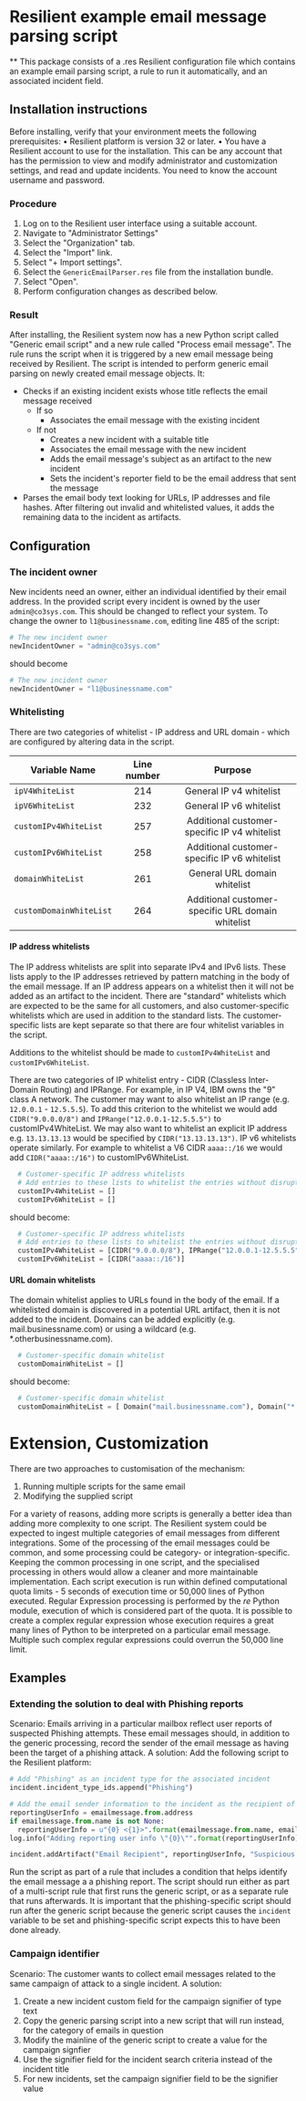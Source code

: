 # Resilient example email message parsing script
** This package consists of a .res Resilient configuration file which contains an example email parsing script, a rule to run it automatically, and an associated incident field.

## Installation instructions

Before installing, verify that your environment meets the following prerequisites:
•	Resilient platform is version 32 or later. 
•	You have a Resilient account to use for the installation. This can be any account that has the permission to view and modify administrator and customization settings, and read and update incidents. You need to know the account username and password.

### Procedure

1. Log on to the Resilient user interface using a suitable account.
1. Navigate to "Administrator Settings"
1. Select the "Organization" tab.
1. Select the "Import" link.
1. Select "+ Import settings".
1. Select the `GenericEmailParser.res` file from the installation bundle.
1. Select "Open".
1. Perform configuration changes as described below.

### Result
After installing, the Resilient system now has a new Python script called "Generic email script" and a new rule called "Process email message". The rule runs the script when it is triggered by a new email message being received by Resilient. The script is intended to perform generic email parsing on newly created email message objects. It:
* Checks if an existing incident exists whose title reflects the email message received
  * If so
    * Associates the email message with the existing incident
  * If not
    * Creates a new incident with a suitable title 
    * Associates the email message with the new incident
    * Adds the email message's subject as an artifact to the new incident
    * Sets the incident's reporter field to be the email address that sent the message
* Parses the email body text looking for URLs, IP addresses and file hashes. After filtering out invalid and whitelisted values, it adds the remaining data to the incident as artifacts.

## Configuration
### The incident owner
New incidents need an owner, either an individual identified by their email address. In the provided script every incident is owned by the user `admin@co3sys.com`. This should be changed to reflect your system. To change the owner to `l1@businessname.com`, editing line 485 of the script:

```python
# The new incident owner
newIncidentOwner = "admin@co3sys.com"
```
should become
```python
# The new incident owner
newIncidentOwner = "l1@businessname.com"
```

### Whitelisting
There are two categories of whitelist - IP address and URL domain - which are configured by altering data in the script.

| Variable Name | Line number | Purpose |
| ------------- | :--: | :-------:| 
| `ipV4WhiteList` | 214 | General IP v4 whitelist |
| `ipV6WhiteList` | 232 | General IP v6 whitelist |
| `customIPv4WhiteList` | 257 | Additional customer-specific IP v4 whitelist |
| `customIPv6WhiteList` | 258 | Additional customer-specific IP v6 whitelist |
| `domainWhiteList` | 261 | General URL domain whitelist |
| `customDomainWhiteList` | 264 | Additional customer-specific URL domain whitelist |

#### IP address whitelists
The IP address whitelists are split into separate IPv4 and IPv6 lists. These lists apply to the IP addresses retrieved by pattern matching in the body of the email message. If an IP address appears on a whitelist then it will not be added as an artifact to the incident. There are "standard" whitelists which are expected to be the same for all customers, and also customer-specific whitelists which are used in addition to the standard lists. The customer-specific lists are kept separate so that there are four whitelist variables in the script.

Additions to the whitelist should be made to `customIPv4WhiteList` and `customIPv6WhiteList`.

There are two categories of IP whitelist entry - CIDR (Classless Inter-Domain Routing) and IPRange. For example, in IP V4, IBM owns the "9" class A network. The customer may want to also whitelist an IP range (e.g. `12.0.0.1` - `12.5.5.5`).  To add this criterion to the whitelist we would add `CIDR("9.0.0.0/8")` and `IPRange("12.0.0.1-12.5.5.5")` to customIPv4WhiteList. We may also want to whitelist an explicit IP address e.g. `13.13.13.13` would be specified by `CIDR("13.13.13.13")`. IP v6 whitelists operate similarly. For example to whitelist a V6 CIDR `aaaa::/16` we would add `CIDR("aaaa::/16")` to customIPv6WhiteList.

```python
  # Customer-specific IP address whitelists
  # Add entries to these lists to whitelist the entries without disrupting the standard set above
  customIPv4WhiteList = []
  customIPv6WhiteList = []
```
should become:
```python
  # Customer-specific IP address whitelists
  # Add entries to these lists to whitelist the entries without disrupting the standard set above
  customIPv4WhiteList = [CIDR("9.0.0.0/8"), IPRange("12.0.0.1-12.5.5.5"), CIDR("13.13.13.13")]
  customIPv6WhiteList = [CIDR("aaaa::/16")]
```

#### URL domain whitelists
The domain whitelist applies to URLs found in the body of the email. If a whitelisted domain is discovered in a potential URL artifact, then it is not added to the incident. Domains can be added explicitly (e.g. mail.businessname.com) or using a wildcard (e.g. *.otherbusinessname.com).

```python
  # Customer-specific domain whitelist
  customDomainWhiteList = []
```
should become:
```python
  # Customer-specific domain whitelist
  customDomainWhiteList = [ Domain("mail.businessname.com"), Domain("*.otherbusinessname.com") ]
```

# Extension, Customization
There are two approaches to customisation of the mechanism:
1. Running multiple scripts for the same email
1. Modifying the supplied script

For a variety of reasons, adding more scripts is generally a better idea than adding more complexity to one script. The Resilient system could be expected to ingest multiple categories of email messages from different integrations. Some of the processing of the email messages could be common, and some processing could be category- or integration-specific. Keeping the common processing in one script, and the specialised processing in others would allow a cleaner and more maintainable implementation.
Each script execution is run within defined computational quota limits - 5 seconds of execution time or 50,000 lines of Python executed. Regular Expression processing is performed by the _re_ Python module, execution of which is considered part of the quota. It is possible to create a complex regular expression whose execution requires a great many lines of Python to be interpreted on a particular email message. Multiple such complex regular expressions could overrun the 50,000 line limit.

## Examples
### Extending the solution to deal with Phishing reports
Scenario: Emails arriving in a particular mailbox reflect user reports of suspected Phishing attempts. These email messages should, in addition to the generic processing, record the sender of the email message as having been the target of a phishing attack.
A solution:
Add the following script to the Resilient platform:
```python
# Add "Phishing" as an incident type for the associated incident
incident.incident_type_ids.append("Phishing") 

# Add the email sender information to the incident as the recipient of the phishing attempt
reportingUserInfo = emailmessage.from.address
if emailmessage.from.name is not None:
  reportingUserInfo = u"{0} <{1}>".format(emailmessage.from.name, emailmessage.from.address)
log.info("Adding reporting user info \"{0}\"".format(reportingUserInfo))

incident.addArtifact("Email Recipient", reportingUserInfo, "Suspicious email recipient name")
```
Run the script as part of a rule that includes a condition that helps identify the email message a a phishing report. The script should run either as part of a multi-script rule that first runs the generic script, or as a separate rule that runs afterwards. It is important that the phishing-specific script should run after the generic script because the generic script causes the `incident` variable to be set and phishing-specific script expects this to have been done already.

### Campaign identifier
Scenario: The customer wants to collect email messages related to the same campaign of attack to a single incident.
A solution:
1. Create a new incident custom field for the campaign signifier of type text
1. Copy the generic parsing script into a new script that will run instead, for the category of emails in question
1. Modify the mainline of the generic script to create a value for the campaign signfier
1. Use the signifier field for the incident search criteria instead of the incident title
1. For new incidents, set the campaign signifier field to be the signifier value